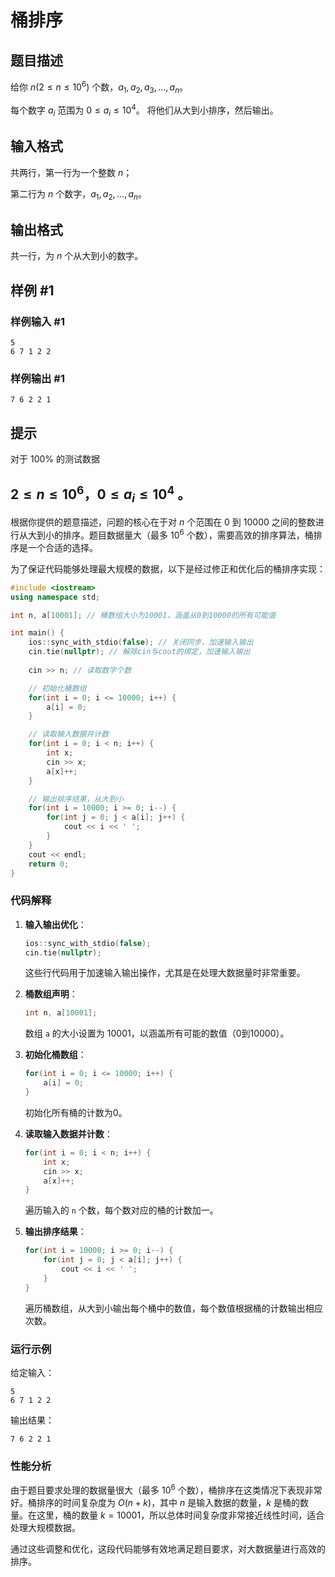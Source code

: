 # 桶排序


## 题目描述

给你  $n(2\le n\le10^6)$ 个数，$a_1,a_2,a_3,\dots ,a_n$。

每个数字 $a_i$ 范围为 $0\le a_i \le 10^4$。 将他们从大到小排序，然后输出。

## 输入格式

共两行，第一行为一个整数 $n$；

第二行为 $n$ 个数字，$a_1,a_2,\dots,a_n$。

## 输出格式

共一行，为 $n$ 个从大到小的数字。

## 样例 #1

### 样例输入 #1

```
5
6 7 1 2 2
```

### 样例输出 #1

```
7 6 2 2 1
```

## 提示

对于 100% 的测试数据

$2\le n\le10^6$，$0\le a_i \le 10^4$ 。
----
根据你提供的题意描述，问题的核心在于对 $n$ 个范围在 0 到 10000 之间的整数进行从大到小的排序。题目数据量大（最多 $10^6$ 个数），需要高效的排序算法，桶排序是一个合适的选择。

为了保证代码能够处理最大规模的数据，以下是经过修正和优化后的桶排序实现：

```cpp
#include <iostream>
using namespace std;

int n, a[10001]; // 桶数组大小为10001，涵盖从0到10000的所有可能值

int main() {
    ios::sync_with_stdio(false); // 关闭同步，加速输入输出
    cin.tie(nullptr); // 解除cin与cout的绑定，加速输入输出
    
    cin >> n; // 读取数字个数

    // 初始化桶数组
    for(int i = 0; i <= 10000; i++) {
        a[i] = 0;
    }

    // 读取输入数据并计数
    for(int i = 0; i < n; i++) {
        int x;
        cin >> x;
        a[x]++;
    }

    // 输出排序结果，从大到小
    for(int i = 10000; i >= 0; i--) {
        for(int j = 0; j < a[i]; j++) {
            cout << i << ' ';
        }
    }
    cout << endl;
    return 0;
}
```

### 代码解释

1. **输入输出优化**：
   ```cpp
   ios::sync_with_stdio(false);
   cin.tie(nullptr);
   ```
   这些行代码用于加速输入输出操作，尤其是在处理大数据量时非常重要。

2. **桶数组声明**：
   ```cpp
   int n, a[10001];
   ```
   数组 `a` 的大小设置为 10001，以涵盖所有可能的数值（0到10000）。

3. **初始化桶数组**：
   ```cpp
   for(int i = 0; i <= 10000; i++) {
       a[i] = 0;
   }
   ```
   初始化所有桶的计数为0。

4. **读取输入数据并计数**：
   ```cpp
   for(int i = 0; i < n; i++) {
       int x;
       cin >> x;
       a[x]++;
   }
   ```
   遍历输入的 `n` 个数，每个数对应的桶的计数加一。

5. **输出排序结果**：
   ```cpp
   for(int i = 10000; i >= 0; i--) {
       for(int j = 0; j < a[i]; j++) {
           cout << i << ' ';
       }
   }
   ```
   遍历桶数组，从大到小输出每个桶中的数值，每个数值根据桶的计数输出相应次数。

### 运行示例

给定输入：
```
5
6 7 1 2 2
```

输出结果：
```
7 6 2 2 1
```

### 性能分析

由于题目要求处理的数据量很大（最多 $10^6$ 个数），桶排序在这类情况下表现非常好。桶排序的时间复杂度为 $O(n + k)$，其中 $n$ 是输入数据的数量，$k$ 是桶的数量。在这里，桶的数量 $k = 10001$，所以总体时间复杂度非常接近线性时间，适合处理大规模数据。

通过这些调整和优化，这段代码能够有效地满足题目要求，对大数据量进行高效的排序。